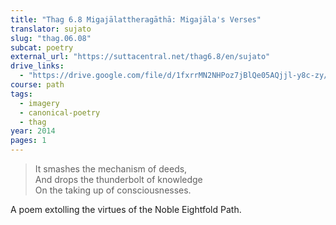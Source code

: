 ```yaml
---
title: "Thag 6.8 Migajālattheragāthā: Migajāla's Verses"
translator: sujato
slug: "thag.06.08"
subcat: poetry
external_url: "https://suttacentral.net/thag6.8/en/sujato"
drive_links:
  - "https://drive.google.com/file/d/1fxrrMN2NHPoz7jBlQe05AQjjl-y8c-zy/view?usp=drivesdk"
course: path
tags:
  - imagery
  - canonical-poetry
  - thag
year: 2014
pages: 1
---
```


> It smashes the mechanism of deeds,  
And drops the thunderbolt of knowledge  
On the taking up of consciousnesses.

A poem extolling the virtues of the Noble Eightfold Path.
